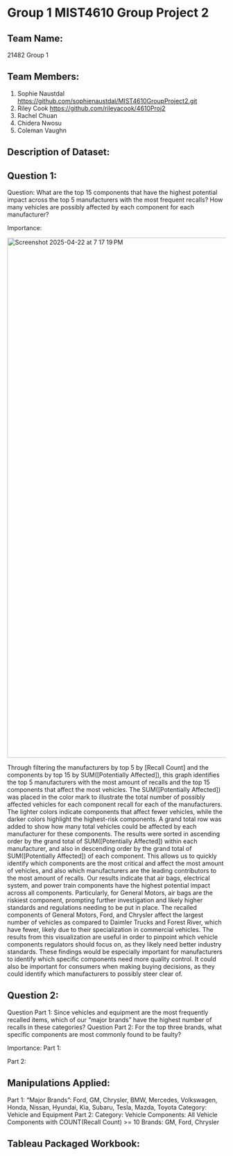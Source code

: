 # Group 1 MIST4610 Group Project 2

## Team Name:
21482 Group 1

## Team Members:
1. Sophie Naustdal https://github.com/sophienaustdal/MIST4610GroupProject2.git
2. Riley Cook https://github.com/rileyacook/4610Proj2 
3. Rachel Chuan 
5. Chidera Nwosu
6. Coleman Vaughn

## Description of Dataset:

## Question 1:
Question: What are the top 15 components that have the highest potential impact across the top 5 manufacturers with the most frequent recalls? How many vehicles are possibly affected by each component for each manufacturer?

Importance:

<img width="1200" alt="Screenshot 2025-04-22 at 7 17 19 PM" src="https://github.com/user-attachments/assets/9b989a3b-5f9b-448f-b599-8dd0e4b78ce3" />


Through filtering the manufacturers by top 5 by [Recall Count] and the components by top 15 by SUM([Potentially Affected]), this graph identifies the top 5 manufacturers with the most amount of recalls and the top 15 components that affect the most vehicles. The SUM([Potentially Affected]) was placed in the color mark to illustrate the total number of possibly affected vehicles for each component recall for each of the manufacturers. The lighter colors indicate components that affect fewer vehicles, while the darker colors highlight the highest-risk components. A grand total row was added to show how many total vehicles could be affected by each manufacturer for these components. The results were sorted in ascending order by the grand total of SUM([Potentially Affected]) within each manufacturer, and also in descending order by the grand total of SUM([Potentially Affected]) of each component. This allows us to quickly identify which components are the most critical and affect the most amount of vehicles, and also which manufacturers are the leading contributors to the most amount of recalls. Our results indicate that air bags, electrical system, and power train components have the highest potential impact across all components. Particularly, for General Motors, air bags are the riskiest component, prompting further investigation and likely higher standards and regulations needing to be put in place. The recalled components of General Motors, Ford, and Chrysler affect the largest number of vehicles as compared to Daimler Trucks and Forest River, which have fewer, likely due to their specialization in commercial vehicles. The results from this visualization are useful in order to pinpoint which vehicle components regulators should focus on, as they likely need better industry standards. These findings would be especially important for manufacturers to identify which specific components need more quality control. It could also be important for consumers when making buying decisions, as they could identify which manufacturers to possibly steer clear of.

## Question 2:
Question Part 1: Since vehicles and equipment are the most frequently recalled items, which of our “major brands” have the highest number of recalls in these categories? 
Question Part 2: For the top three brands, what specific components are most commonly found to be faulty?

Importance:
Part 1:

Part 2:


## Manipulations Applied:
Part 1:
“Major Brands”: Ford, GM, Chrysler, BMW, Mercedes, Volkswagen, Honda, Nissan, Hyundai, Kia, Subaru, Tesla, Mazda, Toyota
Category: Vehicle and Equipment
Part 2:
Category: Vehicle
Components: All Vehicle Components with COUNT(Recall Count) >= 10
Brands: GM, Ford, Chrysler
## Tableau Packaged Workbook:
